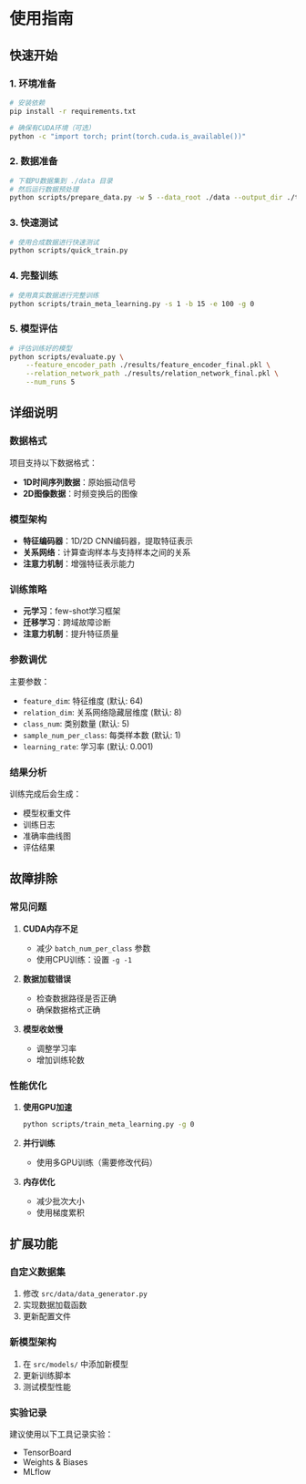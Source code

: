 # 使用指南

## 快速开始

### 1. 环境准备

```bash
# 安装依赖
pip install -r requirements.txt

# 确保有CUDA环境（可选）
python -c "import torch; print(torch.cuda.is_available())"
```

### 2. 数据准备

```bash
# 下载PU数据集到 ./data 目录
# 然后运行数据预处理
python scripts/prepare_data.py -w 5 --data_root ./data --output_dir ./tempdata
```

### 3. 快速测试

```bash
# 使用合成数据进行快速测试
python scripts/quick_train.py
```

### 4. 完整训练

```bash
# 使用真实数据进行完整训练
python scripts/train_meta_learning.py -s 1 -b 15 -e 100 -g 0
```

### 5. 模型评估

```bash
# 评估训练好的模型
python scripts/evaluate.py \
    --feature_encoder_path ./results/feature_encoder_final.pkl \
    --relation_network_path ./results/relation_network_final.pkl \
    --num_runs 5
```

## 详细说明

### 数据格式

项目支持以下数据格式：
- **1D时间序列数据**：原始振动信号
- **2D图像数据**：时频变换后的图像

### 模型架构

- **特征编码器**：1D/2D CNN编码器，提取特征表示
- **关系网络**：计算查询样本与支持样本之间的关系
- **注意力机制**：增强特征表示能力

### 训练策略

- **元学习**：few-shot学习框架
- **迁移学习**：跨域故障诊断
- **注意力机制**：提升特征质量

### 参数调优

主要参数：
- `feature_dim`: 特征维度 (默认: 64)
- `relation_dim`: 关系网络隐藏层维度 (默认: 8)
- `class_num`: 类别数量 (默认: 5)
- `sample_num_per_class`: 每类样本数 (默认: 1)
- `learning_rate`: 学习率 (默认: 0.001)

### 结果分析

训练完成后会生成：
- 模型权重文件
- 训练日志
- 准确率曲线图
- 评估结果

## 故障排除

### 常见问题

1. **CUDA内存不足**
   - 减少 `batch_num_per_class` 参数
   - 使用CPU训练：设置 `-g -1`

2. **数据加载错误**
   - 检查数据路径是否正确
   - 确保数据格式正确

3. **模型收敛慢**
   - 调整学习率
   - 增加训练轮数

### 性能优化

1. **使用GPU加速**
   ```bash
   python scripts/train_meta_learning.py -g 0
   ```

2. **并行训练**
   - 使用多GPU训练（需要修改代码）

3. **内存优化**
   - 减少批次大小
   - 使用梯度累积

## 扩展功能

### 自定义数据集

1. 修改 `src/data/data_generator.py`
2. 实现数据加载函数
3. 更新配置文件

### 新模型架构

1. 在 `src/models/` 中添加新模型
2. 更新训练脚本
3. 测试模型性能

### 实验记录

建议使用以下工具记录实验：
- TensorBoard
- Weights & Biases
- MLflow
